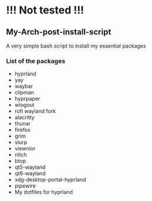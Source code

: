 # !!! Not tested !!!

## My-Arch-post-install-script
A very simple bash script to install my essential packages

### List of the packages
- hyprland
- yay
- waybar
- clipman
- hyprpaper
- wlogout
- rofi wayland fork
- alacritty
- thunar
- firefox
- grim
- slurp
- viewnior
- nitch
- btop
- qt5-wayland
- qt6-wayland
- xdg-desktop-portal-hyprland
- pipewire
- My dotfiles for hyprland
